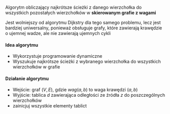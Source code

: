 Algorytm obliczający najkrótsze ścieżki z danego wierzchołka do wszystkich pozostałych wierzchołków w **skierowanym grafie z wagami**

Jest wolniejszy od algorytmu Dijkstry dla tego samego problemu, lecz jest bardziej uniwersalny, ponieważ obsługuje grafy, które zawierają krawędzie o ujemnej wadze, ale nie zawierają ujemnych cykli

#### Idea algorytmu
- Wykorzystuje programowanie dynamiczne
- Wyszukuje najkrótsze ścieżki z wybranego wierzchołka do wszystkich wierzchołków w grafie
#### Działanie algorytmu
- Wejście: graf $(V,E)$, gdzie $wag(a,b)$ to waga krawędzi $(a,b)$
- Wyjście: tablica $d$ zawierająca odległości ze źródła $z$ do poszczególnych wierzchołków
- zainicjuj wszystkie elementy tablict